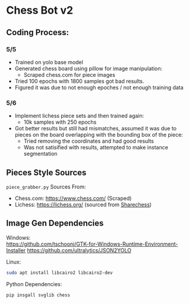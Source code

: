 # Chess Bot v2

## Coding Process:

### 5/5

- Trained on yolo base model
- Generated chess board using pillow for image manipulation:
  - Scraped chess.com for piece images
- Tried 100 epochs with 1800 samples got bad results.
- Figured it was due to not enough epoches / not enough training data

### 5/6

- Implement lichess piece sets and then trained again:
  - 10k samples with 250 epochs
- Got better results but still had mismatches, assumed it was due to pieces on the board overlapping with the bounding box of the piece:
  - Tried removing the coordinates and had good results
  - Was not satisified with results, attempted to make instance segmentation

## Pieces Style Sources

`piece_grabber.py` Sources From:

- Chess.com: <https://www.chess.com/>  (Scraped)
- Lichess: <https://lichess.org/> (sourced from [Sharechess](https://github.com/sharechess/sharechess/tree/main/public/pieces))

## Image Gen Dependencies

Windows:  
<https://github.com/tschoonj/GTK-for-Windows-Runtime-Environment-Installer>
<https://github.com/ultralytics/JSON2YOLO>

Linux:  

```bash
sudo apt install libcairo2 libcairo2-dev
```

Python Dependencies:  

```psh
pip insgall svglib chess 
```

<!-- https://docs.ultralytics.com/datasets/segment/coco8-seg/#sample-images-and-annotations -->